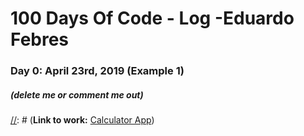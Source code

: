 # 100 Days Of Code - Log -Eduardo Febres

### Day 0: April 23rd, 2019 (Example 1)
##### (delete me or comment me out)

[//]: # (**Today's Progress**: Fixed CSS, worked on canvas functionality for the app.)

[//]: # (**Thoughts:** I really struggled with CSS, but, overall, I feel like I am slowly getting better at it. Canvas is still new for me, but I managed to figure out some basic functionality.)

[//]: # (**Link to work:** [Calculator App](http://www.example.com))
